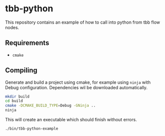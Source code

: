 # tbb-python

This repository contains an example of how to call into python from tbb flow nodes.

## Requirements

- `cmake`

## Compiling

Generate and build a project using cmake, for example using `ninja` with Debug configuration.
Dependencies wil be downloaded automatically.

```bash
mkdir build
cd build
cmake -DCMAKE_BUILD_TYPE=Debug -GNinja ..
ninja
```

This will create an executable which should finish without errors.
```bash
./bin/tbb-python-example
```